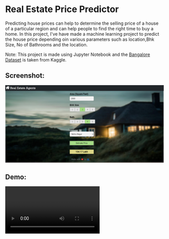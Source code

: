 # Real Estate Price Predictor

Predicting house prices can help to determine the selling price of a house of a particular region and can help people to find the right time to buy a home. In this project, I've have made a machine learning project to predict the house price depending oin various parameters such as location,Bhk Size, No of Bathrooms and the location.

Note: This project is made using Jupyter Notebook and the [Bangalore Dataset](https://www.kaggle.com/amitabhajoy/bengaluru-house-price-data) is taken from Kaggle.

## Screenshot:

<img src="./assets/screenshot.png"></img>

## Demo:

<video src="./assets/demo.mp4"></video>

